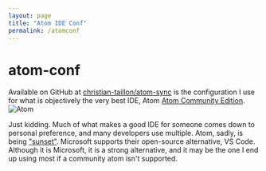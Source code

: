 ```yaml
---
layout: page
title: "Atom IDE Conf"
permalink: /atomconf
---
```


# atom-conf

Available on GitHub at [christian-taillon/atom-sync](https://github.com/christian-taillon/atom-sync) is the configuration I use for what is objectively the very best IDE, Atom [Atom Community Edition](https://github.com/atom-community).  <a target="_blank"><img alt="Atom" src="https://img.shields.io/badge/Atom-15FF70?logo=atom&logoColor=white&style=flat"/></a>

Just kidding. Much of what makes a good IDE for someone comes down to personal preference, and many developers use multiple. Atom, sadly, is being ["sunset"](https://github.blog/2022-06-08-sunsetting-atom/). Microsoft supports their open-source alternative, VS Code. Although it is Microsoft, it is a strong alternative, and it may be the one I end up using most if a community atom isn't supported. 
